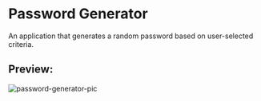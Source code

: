 # Password Generator
<p> An application that generates a random password based on user-selected criteria.</p>
<https://chomieu.github.io/Password-Generator/>

## Preview:
<img alt="password-generator-pic" src="https://i.imgur.com/kwW9Mei.png">

